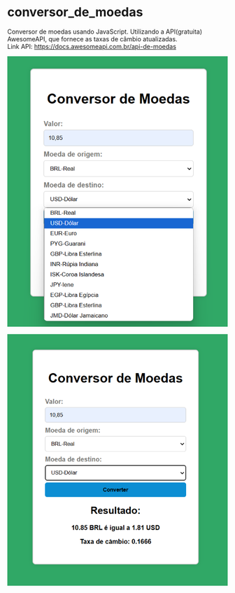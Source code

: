 # conversor_de_moedas
Conversor de moedas usando JavaScript. Utilizando a API(gratuita) AwesomeAPI, que fornece as taxas de câmbio atualizadas.  
Link API: https://docs.awesomeapi.com.br/api-de-moedas

![print demonstração](print1.png)

![print demonstração](print2.png)
